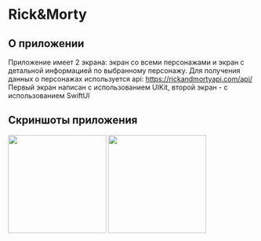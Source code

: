 # Rick&Morty

## О приложении
Приложение имеет 2 экрана: экран со всеми персонажами и экран с детальной информацией по выбранному персонажу.
Для получения данных о персонажах используется api: https://rickandmortyapi.com/api/
Первый экран написан с использованием UIKit, второй экран - с использованием SwiftUI

## Скриншоты приложения
<img src="https://github.com/bikmurzin/Rick-Morty.UIKit-SwiftUI/assets/51128795/953220a6-fad2-4329-b4bd-d9f50549ca11" width="200">
<img src="https://github.com/bikmurzin/Rick-Morty.UIKit-SwiftUI/assets/51128795/bcaa6571-c4e6-42e8-877a-0dba7293a2c2" width="200">

